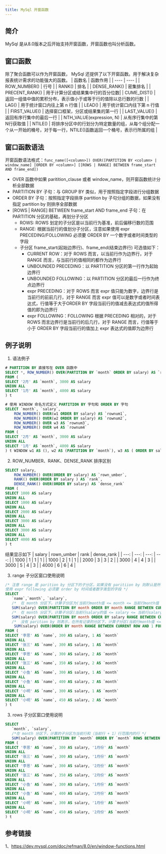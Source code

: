 ```yaml
---
title: MySql 开窗函数
---
```

## 简介
MySql 是从8.0版本之后开始支持开窗函数，开窗函数也叫分析函数。


## 窗口函数
除了聚合函数可以作为开窗函数， MySql 还提供了以下开窗函数。用于解决复杂报表统计需求的功能强大的函数。
|  函数名   | 函数作用  |
|  ----  | ----  |
| ROW_NUMBER()  | 行号 |
| RANK()  | 排名 |
| DENSE_RANK() | 密集排名 |
| PRECENT_RANK() | 用于计算分区或结果集中行的百分位数|
| CUME_DIST() | 返回一组值中值的累积分布，表示值小于或等于行的值除以总行数的行数 |
| LAG() | 用于统计窗口内往上第 n 行值 |
| LEAD() | 用于统计窗口内往下第 n 行值 |
| FIRST_VALUE() | 选择窗口框架，分区或结果集的第一行 |
| LAST_VALUE() | 返回有序行集中的最后一行 |
| NTH_VALUE(expression, N) | 从有序行集中的第N行获取值 |
| NTILE() | 将排序分区中的行划分为特定数量的组，从每个组分配一个从一开始的桶号，对于每一行，NTILE()函数返回一个桶号，表示行所属的组 |
 
## 窗口函数语法
开窗函数语法格式：`func_name([<column>]) OVER([PARTITION BY <column> | window_name] [ORDER BY <column>] [[ROWS | RANGE] BETWEEN frame_start AND frame_end])`
 - OVER 函数中如果 paritition_clause 或者 window_name，则开窗函数统计分析全部数据
 - PARTITION BY 子句：与 GROUP BY 类似，用于按照指定字段进行分组数据 
 - ORDER BY 子句：按照指定字段排序 partition by 子句分组的数据，如果没有指定 partition by 则排序全部数据
 - [ROWS | RANGE] BETWEEN frame_start AND frame_end 子句：在 PARTITION 分区的基础，再划分子分区
    - ROWS: ROWS 划定的子分区是以当前行为基准，前后偏移行数的范围
    - RANGE: 根据当前行的值划分子分区，注意如果使用 expr PRECEDING/FOLLOWING 必须要 ORDER BY 一个数字或者时间类型的字段
    - 子分区 frame_start(起始边界行)、frame_end(结束边界行) 可选值如下：
        - CURRENT ROW：对于 ROWS 而言，以当前行作为边界行，对于 RANGE 而言，与当前行的值相同的都作为边界行
        - UNBOUNDED PRECEDING：以 PARTITION 分区的第一行作为起始边界行
        - UNBOUNDED FOLLOWING：以 PARTITION 分区的最后一行作为终点边界行
        - expr PRECEDING：对于 ROWS 而言 expr 值只能为数字，边界行是当前行的前前几行，对于 RANGE 而言 expr 值可以是数字或者时间表达式，行值等于大于ORDER BY 字段当前行的值减去表达式的值所得值的即为边界行
        - expr FOLLOWING：FOLLOWING 根据 PRECEDING 相对的，对于 ROWS 而言边界行是当前行的后几行，对于 RANGE 而言，行值等于小于 ORDER BY 字段当前行的值加上 expr 表达式的值即为边界行
## 例子说明
1. 语法例子
```sql
# PARTITION BY 直接写在 OVER 函数中
SELECT *, ROW_NUMBER() OVER(PARTITION BY `month` ORDER BY salary) AS `rownum`
FROM (
SELECT '2月' AS `month`, 3000 AS salary
UNION ALL 
SELECT '1月' AS `month`, 4000 AS salary
) t

# 使用 WINDOW 命名方式定义 PARTITION BY 字句和 ORDER BY 字句
SELECT `month`, `salary`,
	ROW_NUMBER() OVER(w1 ORDER BY salary) AS `rownum1`,
	ROW_NUMBER() OVER(w2 ORDER BY salary) AS `rownum2`,
	ROW_NUMBER() OVER w3 AS `rownum3`,
	ROW_NUMBER() OVER w4 AS `rownum4`
FROM (
SELECT '2月' AS `month`, 3000 AS salary
UNION ALL 
SELECT '1月' AS `month`, 4000 AS salary
) t WINDOW w1 AS (), w2 AS (PARTITION BY `month`), w3 AS ( ORDER BY salary), w4 AS (PARTITION BY `month` ORDER BY salary)
```

2. ROW_NUMBER、RANK、DENSE_RANK 排序区别
```sql
SELECT salary,
	ROW_NUMBER() OVER(ORDER BY salary) AS `rown_umber`,
	RANK() OVER(ORDER BY salary ) AS `rank`,
	DENSE_RANK() OVER(ORDER BY salary) AS `dense_rank` 
FROM (
SELECT 1000 AS salary 
UNION ALL
SELECT 1000 AS salary 
UNION ALL
SELECT 2000 AS salary
UNION ALL
SELECT 3000 AS salary
UNION ALL 
SELECT 3000 AS salary
UNION ALL 
SELECT 4000 AS salary
) t
```
结果显示如下
| salary | rown_umber | rank | dense_rank | 
| ---: | ---: | ---: | ---: | 
| 1000 | 1 | 1 | 1 | 
| 1000 | 2 | 1 | 1 | 
| 2000 | 3 | 3 | 2 | 
| 3000 | 4 | 4 | 3 | 
| 3000 | 5 | 4 | 3 | 
| 4000 | 6 | 6 | 4 | 

3. range 子分区窗口使用说明
```SQL
/* 注意 range 是 parition by 分区下的子分区，如果没有 paritiion by 则默认是所有记录下的子分析，
使用 expr following 必须要 order by 时间或者数字类型的字段 */
SELECT 
   `name`,`month`, `salary`,
   /*  在 month 分区下，计算子分区为(当前行month值 <= month <= 当前行month值 + 1)内的行 */
   SUM(salary) OVER(PARTITION BY month ORDER BY month RANGE BETWEEN CURRENT ROW AND 1 FOLLOWING) orderMonth,
   /*  在 month 分区下，计算子分区(当前行salary的值 <= salary <= 当前行salary值+100  )内的行 */
   SUM(salary) OVER(PARTITION BY month ORDER BY salary RANGE BETWEEN CURRENT ROW AND 100 FOLLOWING) orderSalary,
   /*  没有 parition by 则表示，在所有记录的分区下，计算子分区(当前行month值 <= month <= 当前行month值 + 1)内的行 */
	SUM(salary) OVER(ORDER BY month RANGE BETWEEN CURRENT ROW AND 1 FOLLOWING)
FROM (
SELECT '李思' AS `name`, 300 AS salary, 1 AS `month`
UNION ALL 
SELECT '张三' AS `name`, 300 AS salary, 1 AS `month`
UNION ALL
SELECT '李思' AS `name`, 300 AS salary, 2 AS `month`
UNION ALL 
SELECT '张三' AS `name`, 350 AS salary, 2 AS `month`
UNION ALL 
SELECT '小鱼' AS `name`, 300 AS salary, 1 AS `month`
UNION ALL 
SELECT '小鱼' AS `name`, 400 AS salary, 2 AS `month`
UNION ALL
SELECT '小明' AS `name`, 300 AS salary, 1 AS `month`
UNION ALL 
SELECT '小明' AS `name`, 450 AS salary, 2 AS `month`
) t
```

3. rows 子分区窗口使用说明
```sql
SELECT 
   `month`, `salary`,
   /*在 month 分区下，计算的子分区为当前行和（当前行 + 1）行范围内的行 */
   SUM(salary) OVER(PARTITION BY `month` ORDER BY `month` ROWS BETWEEN CURRENT ROW AND 1 FOLLOWING)
FROM (
SELECT '李思' AS `name`, 300 AS salary, '1月份' AS `month`
UNION ALL 
SELECT '张三' AS `name`, 300 AS salary, '1月份' AS `month`
UNION ALL
SELECT '李思' AS `name`, 300 AS salary, '2月份' AS `month`
UNION ALL 
SELECT '张三' AS `name`, 350 AS salary, '2月份' AS `month`
UNION ALL 
SELECT '小鱼' AS `name`, 300 AS salary, '1月份' AS `month`
UNION ALL 
SELECT '小鱼' AS `name`, 400 AS salary, '2月份' AS `month`
UNION ALL
SELECT '小明' AS `name`, 300 AS salary, '1月份' AS `month`
UNION ALL 
SELECT '小明' AS `name`, 450 AS salary, '2月份' AS `month`
) t
```


## 参考链接
1、https://dev.mysql.com/doc/refman/8.0/en/window-functions.html